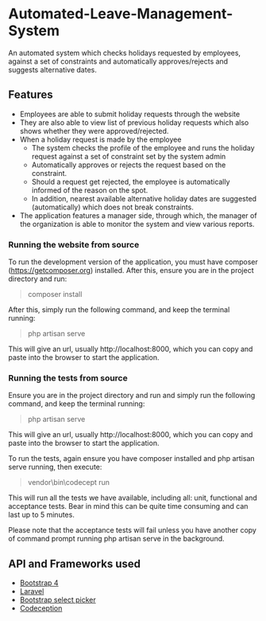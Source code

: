 # Automated-Leave-Management-System
An automated system which checks holidays requested by employees, against a set of constraints and automatically approves/rejects and suggests alternative dates.

## Features
- Employees are able to submit holiday requests through the website
- They are also able to view list of previous holiday requests which also shows whether they were approved/rejected.
- When a holiday request is made by the employee
  - The system checks the profile of the employee and runs the holiday request against a set of constraint set by the system admin
  - Automatically approves or rejects the request based on the constraint.
  - Should a request get rejected, the employee is automatically informed of the reason on the spot.
  - In addition, nearest available alternative holiday dates are suggested (automatically) which does not break constraints.
- The application features a manager side, through which, the manager of the organization is able to monitor the system and view various reports.

### Running the website from source
To run the development version of the application, you must have composer (https://getcomposer.org) installed. After this, ensure you are in the project directory and run:

> composer install

After this, simply run the following command, and keep the terminal running: 

> php artisan serve

This will give an url, usually http://localhost:8000, which you can copy and paste into the browser to start the application.

### Running the tests from source
Ensure you are in the project directory and run and simply run the following command, and keep the terminal running:
> php artisan serve
 
This will give an url, usually http://localhost:8000, which you can copy and paste into the browser to start the application.
 
To run the tests, again ensure you have composer installed and php artisan serve running, then execute:
 
> vendor\bin\codecept run
 
This will run all the tests we have available, including all: unit, functional and acceptance tests. Bear in mind this can be quite time consuming and can last up to 5 minutes.

Please note that the acceptance tests will fail unless you have another copy of command prompt running php artisan serve in the background.

## API and Frameworks used
* [Bootstrap 4](https://getbootstrap.com)
* [Laravel](https://laravel.com)
* [Bootstrap select picker](https://developer.snapappointments.com/bootstrap-select/)
* [Codeception](https://codeception.com)
